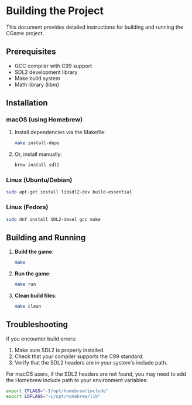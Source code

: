 # Building the Project

This document provides detailed instructions for building and running the CGame project.

## Prerequisites

- GCC compiler with C99 support
- SDL2 development library
- Make build system
- Math library (libm)

## Installation

### macOS (using Homebrew)

1. Install dependencies via the Makefile:
   ```bash
   make install-deps
   ```

2. Or, install manually:
   ```bash
   brew install sdl2
   ```

### Linux (Ubuntu/Debian)

```bash
sudo apt-get install libsdl2-dev build-essential
```

### Linux (Fedora)

```bash
sudo dnf install SDL2-devel gcc make
```

## Building and Running

1. **Build the game**:
   ```bash
   make
   ```

2. **Run the game**:
   ```bash
   make run
   ```

3. **Clean build files**:
   ```bash
   make clean
   ```

## Troubleshooting

If you encounter build errors:

1. Make sure SDL2 is properly installed.
2. Check that your compiler supports the C99 standard.
3. Verify that the SDL2 headers are in your system's include path.

For macOS users, if the SDL2 headers are not found, you may need to add the Homebrew include path to your environment variables:
```bash
export CFLAGS="-I/opt/homebrew/include"
export LDFLAGS="-L/opt/homebrew/lib"
```
